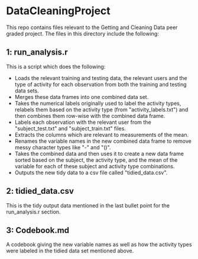 # DataCleaningProject


This repo contains files relevant to the Getting and Cleaning Data peer graded project.  The files in this directory include the following:

## 1:  run_analysis.r
  This is a script which does the following:
  * Loads the relevant training and testing data, the relevant users and the type of activity for each observation from both the training and testing data sets.
  * Merges these data frames into one combined data set.
  * Takes the numerical labels originally used to label the activity types, relabels them based on the activity type (from "activity_labels.txt") and then combines them row-wise with the combined data frame.
  * Labels each observation with the relevant user from the "subject_test.txt" and "subject_train.txt" files.
  * Extracts the columns which are relevant to measurements of the mean.
  * Renames the variable names in the new combined data frame to remove messy character types like "-" and "()".
  * Takes the combined data and then uses it to create a new data frame sorted based on the subject, the activity type, and the mean of the variable for each of these subject and activity type combinations.
  * Outputs the new tidy data to a csv file called "tidied_data.csv".
  
## 2: tidied_data.csv
  This is the tidy output data mentioned in the last bullet point for the run_analysis.r section.
  
## 3: Codebook.md
  A codebook giving the new variable names as well as how the activity types were labeled in the tidied data set mentioned above.
  

